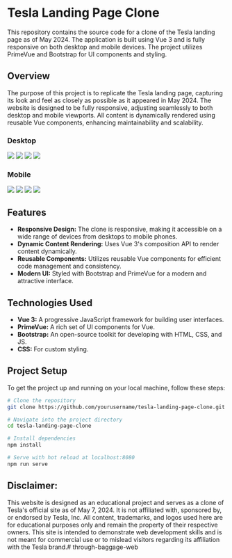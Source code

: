 # Tesla Landing Page Clone

This repository contains the source code for a clone of the Tesla landing page as of May 2024. The application is built using Vue 3 and is fully responsive on both desktop and mobile devices. The project utilizes PrimeVue and Bootstrap for UI components and styling.

## Overview

The purpose of this project is to replicate the Tesla landing page, capturing its look and feel as closely as possible as it appeared in May 2024. The website is designed to be fully responsive, adjusting seamlessly to both desktop and mobile viewports. All content is dynamically rendered using reusable Vue components, enhancing maintainability and scalability.

### Desktop

![](./src/assets/images/1.png)
![](./src/assets/images/2.png)
![](./src/assets/images/3.png)
![](./src/assets/images/4.png)

### Mobile

![](./src/assets/images/a.png)
![](./src/assets/images/b.png)
![](./src/assets/images/c.png)
![](./src/assets/images/d.png)

## Features

- **Responsive Design:** The clone is responsive, making it accessible on a wide range of devices from desktops to mobile phones.
- **Dynamic Content Rendering:** Uses Vue 3's composition API to render content dynamically.
- **Reusable Components:** Utilizes reusable Vue components for efficient code management and consistency.
- **Modern UI:** Styled with Bootstrap and PrimeVue for a modern and attractive interface.

## Technologies Used

- **Vue 3:** A progressive JavaScript framework for building user interfaces.
- **PrimeVue:** A rich set of UI components for Vue.
- **Bootstrap:** An open-source toolkit for developing with HTML, CSS, and JS.
- **CSS:** For custom styling.

## Project Setup

To get the project up and running on your local machine, follow these steps:

```bash
# Clone the repository
git clone https://github.com/yourusername/tesla-landing-page-clone.git

# Navigate into the project directory
cd tesla-landing-page-clone

# Install dependencies
npm install

# Serve with hot reload at localhost:8080
npm run serve
```

## Disclaimer: 

This website is designed as an educational project and serves as a clone of Tesla's official site as of May 7, 2024. It is not affiliated with, sponsored by, or endorsed by Tesla, Inc. All content, trademarks, and logos used here are for educational purposes only and remain the property of their respective owners. This site is intended to demonstrate web development skills and is not meant for commercial use or to mislead visitors regarding its affiliation with the Tesla brand.#   t h r o u g h - b a g g a g e - w e b  
 